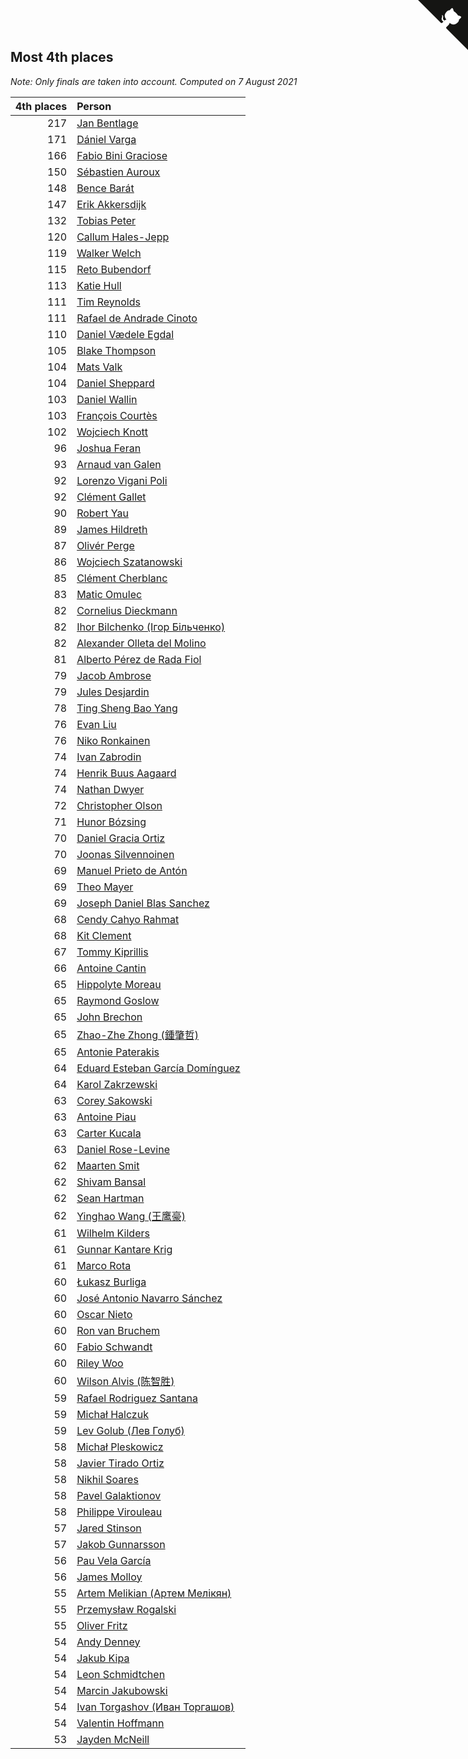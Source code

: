 ## Most 4th places

*Note: Only finals are taken into account.*
*Computed on  7 August 2021*

| 4th places | Person |
| ---: | :--- |
| 217 | [Jan Bentlage](https://www.worldcubeassociation.org/persons/2010BENT01) |
| 171 | [Dániel Varga](https://www.worldcubeassociation.org/persons/2008VARG01) |
| 166 | [Fabio Bini Graciose](https://www.worldcubeassociation.org/persons/2010GRAC02) |
| 150 | [Sébastien Auroux](https://www.worldcubeassociation.org/persons/2008AURO01) |
| 148 | [Bence Barát](https://www.worldcubeassociation.org/persons/2008BARA01) |
| 147 | [Erik Akkersdijk](https://www.worldcubeassociation.org/persons/2005AKKE01) |
| 132 | [Tobias Peter](https://www.worldcubeassociation.org/persons/2014PETE03) |
| 120 | [Callum Hales-Jepp](https://www.worldcubeassociation.org/persons/2012HALE01) |
| 119 | [Walker Welch](https://www.worldcubeassociation.org/persons/2011WELC01) |
| 115 | [Reto Bubendorf](https://www.worldcubeassociation.org/persons/2012BUBE01) |
| 113 | [Katie Hull](https://www.worldcubeassociation.org/persons/2010HULL01) |
| 111 | [Tim Reynolds](https://www.worldcubeassociation.org/persons/2005REYN01) |
| 111 | [Rafael de Andrade Cinoto](https://www.worldcubeassociation.org/persons/2007CINO01) |
| 110 | [Daniel Vædele Egdal](https://www.worldcubeassociation.org/persons/2013EGDA01) |
| 105 | [Blake Thompson](https://www.worldcubeassociation.org/persons/2010THOM03) |
| 104 | [Mats Valk](https://www.worldcubeassociation.org/persons/2007VALK01) |
| 104 | [Daniel Sheppard](https://www.worldcubeassociation.org/persons/2009SHEP01) |
| 103 | [Daniel Wallin](https://www.worldcubeassociation.org/persons/2013WALL03) |
| 103 | [François Courtès](https://www.worldcubeassociation.org/persons/2008COUR01) |
| 102 | [Wojciech Knott](https://www.worldcubeassociation.org/persons/2011KNOT01) |
| 96 | [Joshua Feran](https://www.worldcubeassociation.org/persons/2011FERA01) |
| 93 | [Arnaud van Galen](https://www.worldcubeassociation.org/persons/2006GALE01) |
| 92 | [Lorenzo Vigani Poli](https://www.worldcubeassociation.org/persons/2007POLI01) |
| 92 | [Clément Gallet](https://www.worldcubeassociation.org/persons/2004GALL02) |
| 90 | [Robert Yau](https://www.worldcubeassociation.org/persons/2009YAUR01) |
| 89 | [James Hildreth](https://www.worldcubeassociation.org/persons/2009HILD01) |
| 87 | [Olivér Perge](https://www.worldcubeassociation.org/persons/2007PERG01) |
| 86 | [Wojciech Szatanowski](https://www.worldcubeassociation.org/persons/2011SZAT01) |
| 85 | [Clément Cherblanc](https://www.worldcubeassociation.org/persons/2014CHER05) |
| 83 | [Matic Omulec](https://www.worldcubeassociation.org/persons/2010OMUL02) |
| 82 | [Cornelius Dieckmann](https://www.worldcubeassociation.org/persons/2009DIEC01) |
| 82 | [Ihor Bilchenko (Ігор Більченко)](https://www.worldcubeassociation.org/persons/2011BILC01) |
| 82 | [Alexander Olleta del Molino](https://www.worldcubeassociation.org/persons/2008OLLE01) |
| 81 | [Alberto Pérez de Rada Fiol](https://www.worldcubeassociation.org/persons/2011FIOL01) |
| 79 | [Jacob Ambrose](https://www.worldcubeassociation.org/persons/2010AMBR01) |
| 79 | [Jules Desjardin](https://www.worldcubeassociation.org/persons/2010DESJ01) |
| 78 | [Ting Sheng Bao Yang](https://www.worldcubeassociation.org/persons/2008BAOY01) |
| 76 | [Evan Liu](https://www.worldcubeassociation.org/persons/2009LIUE01) |
| 76 | [Niko Ronkainen](https://www.worldcubeassociation.org/persons/2010RONK01) |
| 74 | [Ivan Zabrodin](https://www.worldcubeassociation.org/persons/2012ZABR01) |
| 74 | [Henrik Buus Aagaard](https://www.worldcubeassociation.org/persons/2006BUUS01) |
| 74 | [Nathan Dwyer](https://www.worldcubeassociation.org/persons/2011DWYE02) |
| 72 | [Christopher Olson](https://www.worldcubeassociation.org/persons/2009OLSO01) |
| 71 | [Hunor Bózsing](https://www.worldcubeassociation.org/persons/2009BOZS01) |
| 70 | [Daniel Gracia Ortiz](https://www.worldcubeassociation.org/persons/2009ORTI01) |
| 70 | [Joonas Silvennoinen](https://www.worldcubeassociation.org/persons/2016SILV07) |
| 69 | [Manuel Prieto de Antón](https://www.worldcubeassociation.org/persons/2015ANTO04) |
| 69 | [Theo Mayer](https://www.worldcubeassociation.org/persons/2012MAYE01) |
| 69 | [Joseph Daniel Blas Sanchez](https://www.worldcubeassociation.org/persons/2016SANC08) |
| 68 | [Cendy Cahyo Rahmat](https://www.worldcubeassociation.org/persons/2010RAHM02) |
| 68 | [Kit Clement](https://www.worldcubeassociation.org/persons/2008CLEM01) |
| 67 | [Tommy Kiprillis](https://www.worldcubeassociation.org/persons/2014KIPR01) |
| 66 | [Antoine Cantin](https://www.worldcubeassociation.org/persons/2010CANT02) |
| 65 | [Hippolyte Moreau](https://www.worldcubeassociation.org/persons/2008MORE02) |
| 65 | [Raymond Goslow](https://www.worldcubeassociation.org/persons/2014GOSL01) |
| 65 | [John Brechon](https://www.worldcubeassociation.org/persons/2010BREC01) |
| 65 | [Zhao-Zhe Zhong (鍾肇哲)](https://www.worldcubeassociation.org/persons/2012CHON03) |
| 65 | [Antonie Paterakis](https://www.worldcubeassociation.org/persons/2012PATE01) |
| 64 | [Eduard Esteban García Domínguez](https://www.worldcubeassociation.org/persons/2011EDUA01) |
| 64 | [Karol Zakrzewski](https://www.worldcubeassociation.org/persons/2014ZAKR01) |
| 63 | [Corey Sakowski](https://www.worldcubeassociation.org/persons/2011SAKO01) |
| 63 | [Antoine Piau](https://www.worldcubeassociation.org/persons/2008PIAU01) |
| 63 | [Carter Kucala](https://www.worldcubeassociation.org/persons/2015KUCA01) |
| 63 | [Daniel Rose-Levine](https://www.worldcubeassociation.org/persons/2015ROSE01) |
| 62 | [Maarten Smit](https://www.worldcubeassociation.org/persons/2008SMIT04) |
| 62 | [Shivam Bansal](https://www.worldcubeassociation.org/persons/2011BANS02) |
| 62 | [Sean Hartman](https://www.worldcubeassociation.org/persons/2016HART02) |
| 62 | [Yinghao Wang (王鹰豪)](https://www.worldcubeassociation.org/persons/2010WANG07) |
| 61 | [Wilhelm Kilders](https://www.worldcubeassociation.org/persons/2010KILD02) |
| 61 | [Gunnar Kantare Krig](https://www.worldcubeassociation.org/persons/2004KRIG01) |
| 61 | [Marco Rota](https://www.worldcubeassociation.org/persons/2009ROTA01) |
| 60 | [Łukasz Burliga](https://www.worldcubeassociation.org/persons/2013BURL01) |
| 60 | [José Antonio Navarro Sánchez](https://www.worldcubeassociation.org/persons/2015SANC18) |
| 60 | [Oscar Nieto](https://www.worldcubeassociation.org/persons/2014NIET03) |
| 60 | [Ron van Bruchem](https://www.worldcubeassociation.org/persons/2003BRUC01) |
| 60 | [Fabio Schwandt](https://www.worldcubeassociation.org/persons/2014SCHW02) |
| 60 | [Riley Woo](https://www.worldcubeassociation.org/persons/2007WOOR01) |
| 60 | [Wilson Alvis (陈智胜)](https://www.worldcubeassociation.org/persons/2011ALVI01) |
| 59 | [Rafael Rodriguez Santana](https://www.worldcubeassociation.org/persons/2012SANT12) |
| 59 | [Michał Halczuk](https://www.worldcubeassociation.org/persons/2006HALC01) |
| 59 | [Lev Golub (Лев Голуб)](https://www.worldcubeassociation.org/persons/2014HOLU01) |
| 58 | [Michał Pleskowicz](https://www.worldcubeassociation.org/persons/2009PLES01) |
| 58 | [Javier Tirado Ortiz](https://www.worldcubeassociation.org/persons/2009TIRA01) |
| 58 | [Nikhil Soares](https://www.worldcubeassociation.org/persons/2015SOAR01) |
| 58 | [Pavel Galaktionov](https://www.worldcubeassociation.org/persons/2013GALA04) |
| 58 | [Philippe Virouleau](https://www.worldcubeassociation.org/persons/2008VIRO01) |
| 57 | [Jared Stinson](https://www.worldcubeassociation.org/persons/2014STIN01) |
| 57 | [Jakob Gunnarsson](https://www.worldcubeassociation.org/persons/2015GUNN01) |
| 56 | [Pau Vela García](https://www.worldcubeassociation.org/persons/2009GARC04) |
| 56 | [James Molloy](https://www.worldcubeassociation.org/persons/2011MOLL01) |
| 55 | [Artem Melikian (Артем Мелікян)](https://www.worldcubeassociation.org/persons/2011MELI01) |
| 55 | [Przemysław Rogalski](https://www.worldcubeassociation.org/persons/2013ROGA02) |
| 55 | [Oliver Fritz](https://www.worldcubeassociation.org/persons/2014FRIT02) |
| 54 | [Andy Denney](https://www.worldcubeassociation.org/persons/2013DENN01) |
| 54 | [Jakub Kipa](https://www.worldcubeassociation.org/persons/2010KIPA01) |
| 54 | [Leon Schmidtchen](https://www.worldcubeassociation.org/persons/2010SCHM01) |
| 54 | [Marcin Jakubowski](https://www.worldcubeassociation.org/persons/2007JAKU01) |
| 54 | [Ivan Torgashov (Иван Торгашов)](https://www.worldcubeassociation.org/persons/2011TORG01) |
| 54 | [Valentin Hoffmann](https://www.worldcubeassociation.org/persons/2011HOFF02) |
| 53 | [Jayden McNeill](https://www.worldcubeassociation.org/persons/2012MCNE01) |


<a href="https://github.com/jonatanklosko/wca_statistics" class="github-corner" aria-label="View source on Github"><svg width="80" height="80" viewBox="0 0 250 250" style="fill:#151513; color:#fff; position: absolute; top: 0; border: 0; right: 0;" aria-hidden="true"><path d="M0,0 L115,115 L130,115 L142,142 L250,250 L250,0 Z"></path><path d="M128.3,109.0 C113.8,99.7 119.0,89.6 119.0,89.6 C122.0,82.7 120.5,78.6 120.5,78.6 C119.2,72.0 123.4,76.3 123.4,76.3 C127.3,80.9 125.5,87.3 125.5,87.3 C122.9,97.6 130.6,101.9 134.4,103.2" fill="currentColor" style="transform-origin: 130px 106px;" class="octo-arm"></path><path d="M115.0,115.0 C114.9,115.1 118.7,116.5 119.8,115.4 L133.7,101.6 C136.9,99.2 139.9,98.4 142.2,98.6 C133.8,88.0 127.5,74.4 143.8,58.0 C148.5,53.4 154.0,51.2 159.7,51.0 C160.3,49.4 163.2,43.6 171.4,40.1 C171.4,40.1 176.1,42.5 178.8,56.2 C183.1,58.6 187.2,61.8 190.9,65.4 C194.5,69.0 197.7,73.2 200.1,77.6 C213.8,80.2 216.3,84.9 216.3,84.9 C212.7,93.1 206.9,96.0 205.4,96.6 C205.1,102.4 203.0,107.8 198.3,112.5 C181.9,128.9 168.3,122.5 157.7,114.1 C157.9,116.9 156.7,120.9 152.7,124.9 L141.0,136.5 C139.8,137.7 141.6,141.9 141.8,141.8 Z" fill="currentColor" class="octo-body"></path></svg></a><style>.github-corner:hover .octo-arm{animation:octocat-wave 560ms ease-in-out}@keyframes octocat-wave{0%,100%{transform:rotate(0)}20%,60%{transform:rotate(-25deg)}40%,80%{transform:rotate(10deg)}}@media (max-width:500px){.github-corner:hover .octo-arm{animation:none}.github-corner .octo-arm{animation:octocat-wave 560ms ease-in-out}}</style>
